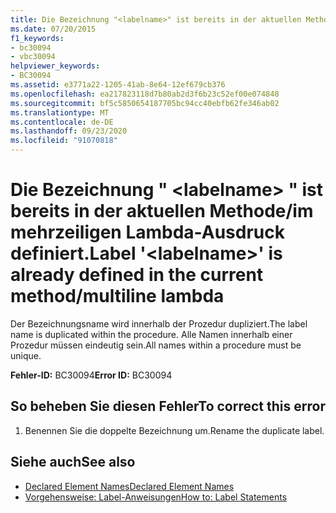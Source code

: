 ```yaml
---
title: Die Bezeichnung "<labelname>" ist bereits in der aktuellen Methode/dem aktuellen mehrzeiligen lambda-Ausdruck definiert
ms.date: 07/20/2015
f1_keywords:
- bc30094
- vbc30094
helpviewer_keywords:
- BC30094
ms.assetid: e3771a22-1205-41ab-8e64-12ef679cb376
ms.openlocfilehash: ea217823118d7b80ab2d3f6b23c52ef00e074848
ms.sourcegitcommit: bf5c5850654187705bc94cc40ebfb62fe346ab02
ms.translationtype: MT
ms.contentlocale: de-DE
ms.lasthandoff: 09/23/2020
ms.locfileid: "91070818"
---
```

# <a name="label-labelname-is-already-defined-in-the-current-methodmultiline-lambda"></a><span data-ttu-id="28867-102">Die Bezeichnung " \<labelname> " ist bereits in der aktuellen Methode/im mehrzeiligen Lambda-Ausdruck definiert.</span><span class="sxs-lookup"><span data-stu-id="28867-102">Label '\<labelname>' is already defined in the current method/multiline lambda</span></span>

<span data-ttu-id="28867-103">Der Bezeichnungsname wird innerhalb der Prozedur dupliziert.</span><span class="sxs-lookup"><span data-stu-id="28867-103">The label name is duplicated within the procedure.</span></span> <span data-ttu-id="28867-104">Alle Namen innerhalb einer Prozedur müssen eindeutig sein.</span><span class="sxs-lookup"><span data-stu-id="28867-104">All names within a procedure must be unique.</span></span>  
  
 <span data-ttu-id="28867-105">**Fehler-ID:** BC30094</span><span class="sxs-lookup"><span data-stu-id="28867-105">**Error ID:** BC30094</span></span>  
  
## <a name="to-correct-this-error"></a><span data-ttu-id="28867-106">So beheben Sie diesen Fehler</span><span class="sxs-lookup"><span data-stu-id="28867-106">To correct this error</span></span>  
  
1. <span data-ttu-id="28867-107">Benennen Sie die doppelte Bezeichnung um.</span><span class="sxs-lookup"><span data-stu-id="28867-107">Rename the duplicate label.</span></span>  
  
## <a name="see-also"></a><span data-ttu-id="28867-108">Siehe auch</span><span class="sxs-lookup"><span data-stu-id="28867-108">See also</span></span>

- [<span data-ttu-id="28867-109">Declared Element Names</span><span class="sxs-lookup"><span data-stu-id="28867-109">Declared Element Names</span></span>](../programming-guide/language-features/declared-elements/declared-element-names.md)
- [<span data-ttu-id="28867-110">Vorgehensweise: Label-Anweisungen</span><span class="sxs-lookup"><span data-stu-id="28867-110">How to: Label Statements</span></span>](../programming-guide/program-structure/how-to-label-statements.md)
